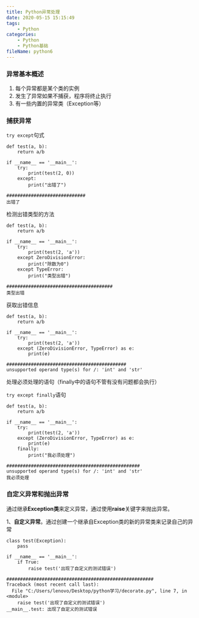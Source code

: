 ```yaml
---
title: Python异常处理
date: 2020-05-15 15:15:49
tags:
	- Python
categories:
	- Python
	- Python基础
fileName: python6
---
```


### 异常基本概述

1. 每个异常都是某个类的实例
2. 发生了异常如果不捕获，程序将终止执行
3. 有一些内置的异常类（Exception等）



### 捕获异常

 `try except`句式

```
def test(a, b):
    return a/b

if __name__ == '__main__':
    try:
        print(test(2, 0))
    except:
        print("出错了")
        
#############################
出错了
```

检测出错类型的方法

```
def test(a, b):
    return a/b

if __name__ == '__main__':
    try:
        print(test(2, 'a'))
    except ZeroDivisionError:
        print("除数为0")
    except TypeError:
        print("类型出错")
        
#######################################
类型出错
```



获取出错信息

```
def test(a, b):
    return a/b

if __name__ == '__main__':
    try:
        print(test(2, 'a'))
    except (ZeroDivisionError, TypeError) as e:
        print(e)
        
############################################
unsupported operand type(s) for /: 'int' and 'str'
```



处理必须处理的语句（finally中的语句不管有没有问题都会执行）

`try except finally`语句

```
def test(a, b):
    return a/b

if __name__ == '__main__':
    try:
        print(test(2, 'a'))
    except (ZeroDivisionError, TypeError) as e:
        print(e)
    finally:
        print("我必须处理")
        
#################################################
unsupported operand type(s) for /: 'int' and 'str'
我必须处理
```



### 自定义异常和抛出异常

通过继承**Exception类**来定义异常，通过使用**raise**关键字来抛出异常。

1、**自定义异常**。通过创建一个继承自Exception类的新的异常类来记录自己的异常

```
class test(Exception):
    pass

if __name__ == '__main__':
    if True:
        raise test('出现了自定义的测试错误')
        
######################################################
Traceback (most recent call last):
  File "C:/Users/lenovo/Desktop/python学习/decorate.py", line 7, in <module>
    raise test('出现了自定义的测试错误')
__main__.test: 出现了自定义的测试错误
```


